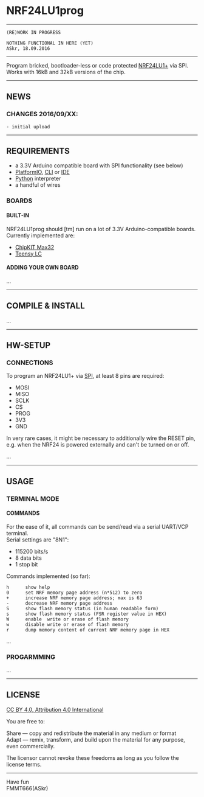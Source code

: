 NRF24LU1prog
============

---
    (RE)WORK IN PROGRESS
    
    NOTHING FUNCTIONAL IN HERE (YET)
    ASkr, 18.09.2016

---
Program bricked, bootloader-less or code protected [NRF24LU1+][1] via SPI.  
Works with 16kB and 32kB versions of the chip.


---
## NEWS

### CHANGES 2016/09/XX:

    - initial upload


---
## REQUIREMENTS

  - a 3.3V Arduino compatible board with SPI functionality (see below)
  - [PlatformIO][2], [CLI][3] or [IDE][4]
  - [Python][5] interpreter
  - a handful of wires


### BOARDS

#### BUILT-IN

  NRF24LU1prog should [tm] run on a lot of 3.3V Arduino-compatible boards.  
  Currently implemented are:

  - [ChipKIT Max32][20]
  - [Teensy LC][21]

#### ADDING YOUR OWN BOARD

  ...


---
## COMPILE & INSTALL

...


---
## HW-SETUP

### CONNECTIONS

  To program an NRF24LU1+ via [SPI][6], at least 8 pins are required:

  - MOSI
  - MISO
  - SCLK
  - CS
  - PROG
  - 3V3
  - GND

  In very rare cases, it might be necessary to additionally wire the RESET pin, e.g.
  when the NRF24 is powered externally and can't be turned on or off.
  
  ...

---
## USAGE

### TERMINAL MODE

#### COMMANDS

  For the ease of it, all commands can be send/read via a serial UART/VCP terminal.  
  Serial settings are "8N1":

  - 115200 bits/s
  - 8 data bits
  - 1 stop bit

  Commands implemented (so far):

    h      show help
    0      set NRF memory page address (n*512) to zero
    +      increase NRF memory page address; max is 63
    -      decrease NRF memory page address
    S      show flash memory status (in human readable form)
    s      show flash memory status (FSR register value in HEX)
    W      enable  write or erase of flash memory
    w      disable write or erase of flash memory
    r      dump memory content of current NRF memory page in HEX

  ...

### PROGARMMING

  ...

---
## LICENSE

  [CC BY 4.0, Attribution 4.0 International][7]

  You are free to:

  Share — copy and redistribute the material in any medium or format  
  Adapt — remix, transform, and build upon the material for any purpose, even commercially.
  
  The licensor cannot revoke these freedoms as long as you follow the license terms.


---
Have fun  
FMMT666(ASkr)  


[1]: https://www.nordicsemi.com/eng/Products/2.4GHz-RF/nRF24LU1P
[2]: http://platformio.org/
[3]: http://platformio.org/get-started/cli
[4]: http://platformio.org/platformio-ide
[5]: https://www.python.org/
[6]: https://en.wikipedia.org/wiki/Serial_Peripheral_Interface_Bus
[7]: https://creativecommons.org/licenses/by/4.0/

[9]: https://en.wikipedia.org/wiki/WTFPL

[20]: https://reference.digilentinc.com/chipkit_max32/refmanual
[21]: https://www.pjrc.com/teensy/teensyLC.html
